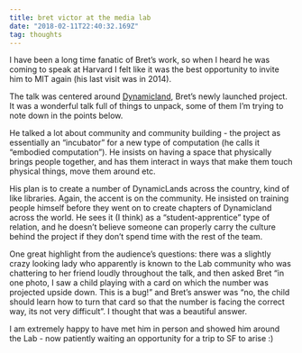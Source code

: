 ```yaml
---
title: bret victor at the media lab
date: "2018-02-11T22:40:32.169Z"
tag: thoughts
---
```


I have been a long time fanatic of Bret’s work, so when I heard he was coming to speak at Harvard I felt like it was the best opportunity to invite him to MIT again (his last visit was in 2014). 

The talk was centered around <a href="https://dynamicland.org/" target="_blank">Dynamicland</a>, Bret’s newly launched project. It was a wonderful talk full of things to unpack, some of them I’m trying to note down in the points below.

He talked a lot about community and community building - the project as essentially an “incubator” for a new type of computation (he calls it “embodied computation”). He insists on having a space that physically brings people together, and has them interact in ways that make them touch physical things, move them around etc.

His plan is to create a number of DynamicLands across the country, kind of like libraries. Again, the accent is on the community. He insisted on training people himself before they went on to create chapters of Dynamicland across the world. He sees it (I think) as a “student-apprentice” type of relation, and he doesn’t believe someone can properly carry the culture behind the project if they don’t spend time with the rest of the team. 

One great highlight from the audience’s questions: there was a slightly crazy looking lady who apparently is known to the Lab community who was chattering to her friend loudly throughout the talk, and then asked Bret “in one photo, I saw a child playing with a card on which the number was projected upside down. This is a bug!” and Bret’s answer was “no, the child should learn how to turn that card so that the number is facing the correct way, its not very difficult”. 
I thought that was a beautiful answer. 

I am extremely happy to have met him in person and showed him around the Lab - now patiently waiting an opportunity for a trip to SF to arise :)
